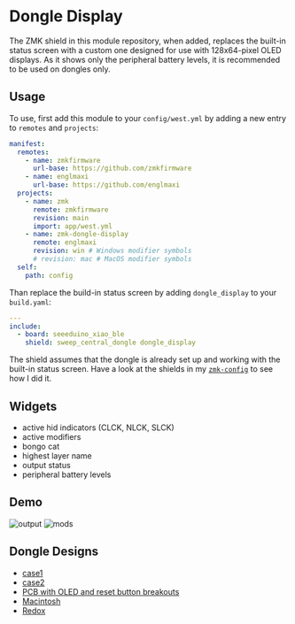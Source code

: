 # Dongle Display

The ZMK shield in this module repository, when added, replaces the built-in status screen with a custom one designed for use with 128x64-pixel OLED displays.
As it shows only the peripheral battery levels, it is recommended to be used on dongles only.

## Usage

To use, first add this module to your `config/west.yml` by adding a new entry to `remotes` and `projects`:

```yaml west.yml
manifest:
  remotes:
    - name: zmkfirmware
      url-base: https://github.com/zmkfirmware
    - name: englmaxi
      url-base: https://github.com/englmaxi
  projects:
    - name: zmk
      remote: zmkfirmware
      revision: main
      import: app/west.yml
    - name: zmk-dongle-display
      remote: englmaxi
      revision: win # Windows modifier symbols
      # revision: mac # MacOS modifier symbols
  self:
    path: config
```

Than replace the build-in status screen by adding `dongle_display` to your `build.yaml`:

```yaml build.yaml
---
include:
  - board: seeeduino_xiao_ble
    shield: sweep_central_dongle dongle_display
```

The shield assumes that the dongle is already set up and working with the built-in status screen.
Have a look at the shields in my [`zmk-config`](https://github.com/englmaxi/zmk-config) to see how I did it.

## Widgets
- active hid indicators (CLCK, NLCK, SLCK)
- active modifiers
- bongo cat
- highest layer name
- output status
- peripheral battery levels

## Demo
![output](https://github.com/englmaxi/zmk-config/assets/43675074/8d268f23-1a4f-44c3-817e-c36dc96a1f8b)
![mods](https://github.com/englmaxi/zmk-config/assets/43675074/af9ec3f5-8f61-4629-abed-14ba0047f0bd)

## Dongle Designs
- [case1](/cases)
- [case2](/cases)
- [PCB with OLED and reset button breakouts](https://github.com/spe2/zmk_dongle_hardware)
- [Macintosh](https://makerworld.com/en/models/403660)
- [Redox](https://makerworld.com/en/models/242951)